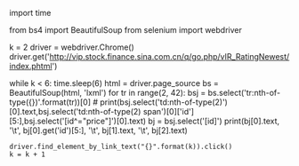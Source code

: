 import time

from bs4 import BeautifulSoup
from selenium import webdriver

k = 2
driver = webdriver.Chrome()
driver.get('http://vip.stock.finance.sina.com.cn/q/go.php/vIR_RatingNewest/index.phtml')

while k < 6:
    time.sleep(6)
    html = driver.page_source
    bs = BeautifulSoup(html, 'lxml')
    for tr in range(2, 42):
        bsj = bs.select('tr:nth-of-type({})'.format(tr))[0]
        # print(bsj.select('td:nth-of-type(2)')[0].text,bsj.select('td:nth-of-type(2) span')[0]['id'][5:],bsj.select('[id^="price"]')[0].text)
        bj = bsj.select('[id]')
        print(bj[0].text, '\t', bj[0].get('id')[5:], '\t', bj[1].text, '\t', bj[2].text)

    driver.find_element_by_link_text("{}".format(k)).click()
    k = k + 1
